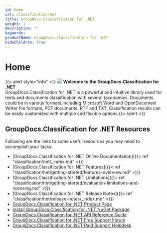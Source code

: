 ```yaml
---
id: home
url: classification/net
title: GroupDocs.Classification for .NET
weight: 1
description: ""
keywords: 
productName: GroupDocs.Classification for .NET
hideChildren: True
---
```

#  Home 

{{< alert style="info" >}}
![](classification/net/images/home.png) **Welcome to the GroupDocs.Classification for .NET**   
GroupDocs.Classification for .NET is a powerful and intuitive library used for texts and documents classification with several taxonomies. Documents could be in various formats,including Microsoft Word and OpenDocument Writer file formats, PDF documents, RTF and TXT. Classification results can be easily customized with multiple and flexible options.{{< /alert >}}

## GroupDocs.Classification for .NET Resources

Following are the links to some useful resources you may need to accomplish your tasks.

*   [GroupDocs.Classification for .NET Online Documentation]({{< ref "classification/net/_index.md" >}})
*   [GroupDocs.Classification for .NET Features]({{< ref "classification/net/getting-started/features-overview.md" >}})
*   [GroupDocs.Classification for .NET Limitations]({{< ref "classification/net/getting-started/evaluation-limitations-and-licensing.md" >}})
*   [GroupDocs.Classification for .NET Release Notes]({{< ref "classification/net/release-notes/_index.md" >}})
*   [GroupDocs.Classification for .NET Product Page](https://products.groupdocs.com/classification/net)
*   [Install GroupDocs.Classification for .NET NuGet Package](https://www.nuget.org/packages/GroupDocs.Classification/)
*   [GroupDocs.Classification for .NET API Reference Guide](https://apireference.groupdocs.com/net/classification)
*   [GroupDocs.Classification for .NET Free Support Forum](https://forum.groupdocs.com/c/classification)
*   [GroupDocs.Classification for .NET Paid Support Helpdesk](https://helpdesk.groupdocs.com/)
